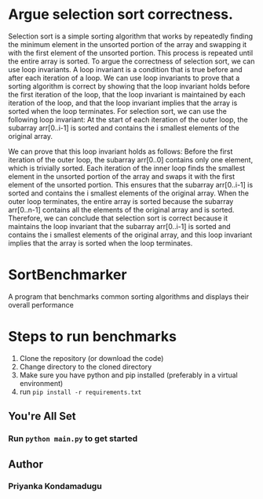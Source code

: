# Argue selection sort correctness.
 Selection sort is a simple sorting algorithm that works by repeatedly finding the minimum element in the unsorted portion of the array and swapping it with the first element of the unsorted portion. This process is repeated until the entire array is sorted. To argue the correctness of selection sort, we can use loop invariants. A loop invariant is a condition that is true before and after each iteration of a loop. We can use loop invariants to prove that a sorting algorithm is correct by showing that the loop invariant holds before the first iteration of the loop, that the loop invariant is maintained by each iteration of the loop, and that the loop invariant implies that the array is sorted when the loop terminates. For selection sort, we can use the following loop invariant: At the start of each iteration of the outer loop, the subarray arr[0..i-1] is sorted and contains the i smallest elements of the original array.

 We can prove that this loop invariant holds as follows:
Before the first iteration of the outer loop, the subarray arr[0..0] contains only one element, which is trivially sorted.
Each iteration of the inner loop finds the smallest element in the unsorted portion of the array and swaps it with the first element of the unsorted portion. This ensures that the subarray arr[0..i-1] is sorted and contains the i smallest elements of the original array.
When the outer loop terminates, the entire array is sorted because the subarray arr[0..n-1] contains all the elements of the original array and is sorted.
Therefore, we can conclude that selection sort is correct because it maintains the loop invariant that the subarray arr[0..i-1] is sorted and contains the i smallest elements of the original array, and this loop invariant implies that the array is sorted when the loop terminates.


# SortBenchmarker
A program that benchmarks common sorting algorithms and displays their overall performance


# Steps to run benchmarks

1. Clone the repository (or download the code)
2. Change directory to the cloned directory
3. Make sure you have python and pip installed (preferably in a virtual environment)
4. run `pip install -r requirements.txt`

## You're All Set
### Run `python main.py` to get started



## Author
### Priyanka Kondamadugu